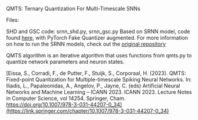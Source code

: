 QMTS: Ternary Quantization For Multi-Timescale SNNs

Files:

SHD and GSC code:
srnn_shd.py, srnn_gsc.py
Based on SRNN model, code found [here](https://github.com/byin-cwi/Efficient-spiking-networks/tree/main), with PyTorch Fake Quantizer augmented.
For more information on how to run the SRNN models, check out the [original repository](https://github.com/byin-cwi/Efficient-spiking-networks/tree/main)

QMTS algorithm is an iterative algorithm that uses functions from qmts.py to quantize network parameters and neuron states.

[Eissa, S., Corradi, F., de Putter, F., Stuijk, S., Corporaal, H. (2023). QMTS: Fixed-point Quantization for Multiple-timescale Spiking Neural Networks. In: Iliadis, L., Papaleonidas, A., Angelov, P., Jayne, C. (eds) Artificial Neural Networks and Machine Learning – ICANN 2023. ICANN 2023. Lecture Notes in Computer Science, vol 14254. Springer, Cham. https://doi.org/10.1007/978-3-031-44207-0_34](https://link.springer.com/chapter/10.1007/978-3-031-44207-0_34)
